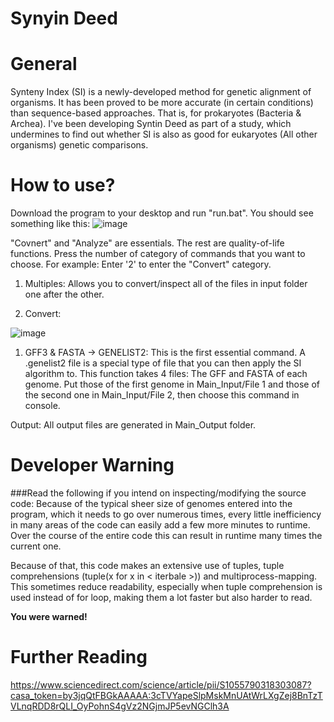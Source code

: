# Synyin Deed

# General
Synteny Index (SI) is a newly-developed method for genetic alignment of organisms. It has been proved to be more accurate (in certain conditions) than sequence-based approaches. That is, for prokaryotes (Bacteria & Archea).
I've been developing Syntin Deed as part of a study, which undermines to find out whether SI is also as good for eukaryotes (All other organisms) genetic comparisons.

# How to use?
Download the program to your desktop and run "run.bat".
You should see something like this:
![image](https://user-images.githubusercontent.com/73846269/204306416-6f4aa33d-788f-4668-8efd-a5bb5990e801.png)


"Covnert" and "Analyze" are essentials. The rest are quality-of-life functions.
Press the number of category of commands that you want to choose. For example: Enter '2' to enter the "Convert" category.


1. Multiples:
Allows you to convert/inspect all of the files in input folder one after the other.

2. Convert:

![image](https://user-images.githubusercontent.com/73846269/204307786-125b1b04-93a2-47c3-bad6-d4785434b947.png)

1. GFF3 & FASTA -> GENELIST2: This is the first essential command. A .genelist2 file is a special type of file that you can then apply the SI algorithm to.
This function takes 4 files: The GFF and FASTA of each genome. Put those of the first genome in Main_Input/File 1 and those of the second one in Main_Input/File 2, then choose this command in console.

Output:
All output files are generated in Main_Output folder.


# Developer Warning
###Read the following if you intend on inspecting/modifying the source code:
Because of the typical sheer size of genomes entered into the program, which it needs to go over numerous times, every little inefficiency in many areas of the code can easily add a few more minutes to runtime. 
Over the course of the entire code this can result in runtime many times the current one. 

Because of that, this code makes an extensive use of tuples, tuple comprehensions (tuple(x for x in < iterbale >)) and multiprocess-mapping.
This sometimes reduce readability, especially when tuple comprehension is used instead of for loop, making them a lot faster but also harder to read.

**You were warned!**

# Further Reading
https://www.sciencedirect.com/science/article/pii/S1055790318303087?casa_token=by3jqQtFBGkAAAAA:3cTVYapeSlpMskMnUAtWrLXgZej8BnTzTVLnqRDD8rQLI_OyPohnS4gVz2NGjmJP5evNGClh3A
